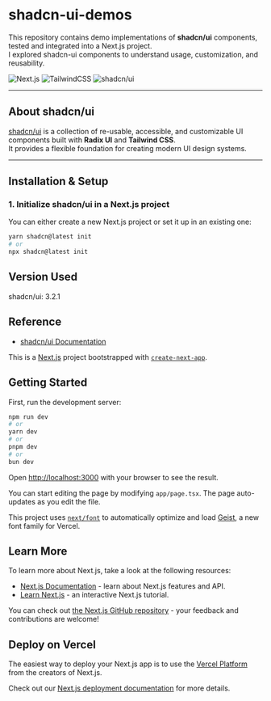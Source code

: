 # shadcn-ui-demos

This repository contains demo implementations of **shadcn/ui** components, tested and integrated into a Next.js project.  
I explored shadcn-ui components to understand usage, customization, and reusability. 

![Next.js](https://img.shields.io/badge/Next.js-15-black?logo=next.js)
![TailwindCSS](https://img.shields.io/badge/TailwindCSS-4.0-38B2AC?logo=tailwind-css)
![shadcn/ui](https://img.shields.io/badge/shadcn%2Fui-3.2.1-blueviolet)

---

## About shadcn/ui
[shadcn/ui](https://ui.shadcn.com/) is a collection of re-usable, accessible, and customizable UI components built with **Radix UI** and **Tailwind CSS**.  
It provides a flexible foundation for creating modern UI design systems.

---

## Installation & Setup

### 1. Initialize shadcn/ui in a Next.js project
You can either create a new Next.js project or set it up in an existing one:

```bash
yarn shadcn@latest init
# or
npx shadcn@latest init
```
## Version Used
shadcn/ui: 3.2.1

## Reference
- [shadcn/ui Documentation](https://ui.shadcn.com/)


This is a [Next.js](https://nextjs.org) project bootstrapped with [`create-next-app`](https://nextjs.org/docs/app/api-reference/cli/create-next-app).

## Getting Started

First, run the development server:

```bash
npm run dev
# or
yarn dev
# or
pnpm dev
# or
bun dev
```

Open [http://localhost:3000](http://localhost:3000) with your browser to see the result.

You can start editing the page by modifying `app/page.tsx`. The page auto-updates as you edit the file.

This project uses [`next/font`](https://nextjs.org/docs/app/building-your-application/optimizing/fonts) to automatically optimize and load [Geist](https://vercel.com/font), a new font family for Vercel.

## Learn More

To learn more about Next.js, take a look at the following resources:

- [Next.js Documentation](https://nextjs.org/docs) - learn about Next.js features and API.
- [Learn Next.js](https://nextjs.org/learn) - an interactive Next.js tutorial.

You can check out [the Next.js GitHub repository](https://github.com/vercel/next.js) - your feedback and contributions are welcome!

## Deploy on Vercel

The easiest way to deploy your Next.js app is to use the [Vercel Platform](https://vercel.com/new?utm_medium=default-template&filter=next.js&utm_source=create-next-app&utm_campaign=create-next-app-readme) from the creators of Next.js.

Check out our [Next.js deployment documentation](https://nextjs.org/docs/app/building-your-application/deploying) for more details.

